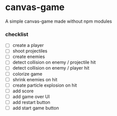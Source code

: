 # canvas-game

A simple canvas-game made without npm modules

### checklist

- [ ] create a player
- [ ] shoot projectiles
- [ ] create enemies
- [ ] detect collision on enemy / projectile hit
- [ ] detect collision on enemy / player hit
- [ ] colorize game
- [ ] shrink enemies on hit
- [ ] create particle explosion on hit
- [ ] add score
- [ ] add game over UI
- [ ] add restart button
- [ ] add start game button
